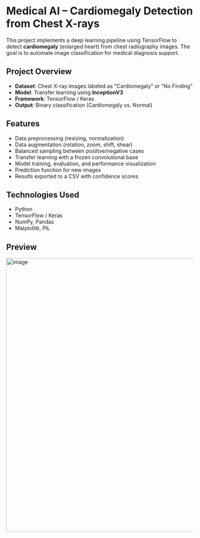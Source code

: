 # Medical AI – Cardiomegaly Detection from Chest X-rays

This project implements a deep learning pipeline using TensorFlow to detect **cardiomegaly** (enlarged heart) from chest radiography images. The goal is to automate image classification for medical diagnosis support.

## Project Overview

- **Dataset**: Chest X-ray images labeled as "Cardiomegaly" or "No Finding"
- **Model**: Transfer learning using **InceptionV3**
- **Framework**: TensorFlow / Keras
- **Output**: Binary classification (Cardiomegaly vs. Normal)

## Features

- Data preprocessing (resizing, normalization)
- Data augmentation (rotation, zoom, shift, shear)
- Balanced sampling between positive/negative cases
- Transfer learning with a frozen convolutional base
- Model training, evaluation, and performance visualization
- Prediction function for new images
- Results exported to a CSV with confidence scores

## Technologies Used

- Python
- TensorFlow / Keras
- NumPy, Pandas
- Matplotlib, PIL
  
## Preview
<img width="1431" height="735" alt="image" src="https://github.com/user-attachments/assets/b927f045-bc4f-4746-b80d-4fef85aa6d16" />
